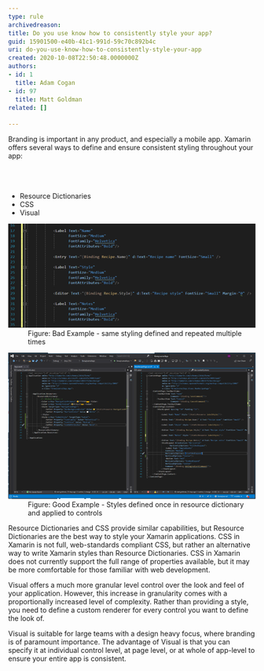 ```yaml
---
type: rule
archivedreason: 
title: Do you use know how to consistently style your app?
guid: 15901500-e40b-41c1-991d-59c70c892b4c
uri: do-you-use-know-how-to-consistently-style-your-app
created: 2020-10-08T22:50:48.0000000Z
authors:
- id: 1
  title: Adam Cogan
- id: 97
  title: Matt Goldman
related: []

---
```



​Branding is important in any product, and especially a mobile app. Xamarin offers several ways to define and ensure consistent styling throughout your app:<br><br>
<br><excerpt class='endintro'></excerpt><br>
<p></p><ul><li>​Resource Dictionaries</li><li>CSS</li><li>Visual</li></ul><dl class="badImage"><dt><img src="xamarin-style-bad.png" alt="xamarin-style-bad.png" style="width:750px;" /></dt><dd>Figure: Bad Example - same styling defined and repeated multiple times​<br></dd></dl><dl class="goodImage"><dt><img src="xamarin-style-good.png" alt="xamarin-style-good.png" style="width:750px;" /></dt><dd>Figure: Good Example - Styles defined once in resource dictionary and applied to controls</dd></dl><p>Resource Dictionaries and CSS provide similar capabilities, but Resource Dictionaries are the best way to style your Xamarin applications. CSS in Xamarin is not full, web-standards compliant CSS, but rather an alternative way to write Xamarin styles than Resource Dictionaries. CSS in Xamarin does not currently support the full range of properties available, but it may be more comfortable for those familiar with web development.</p><p>Visual offers a much more granular level control over the look and feel of your application. However, this increase in granularity comes with a proportionally increased level of complexity. Rather than providing a style, you need to define a custom renderer for every control you want to define the look of.</p><p>Visual is suitable for large teams with a design heavy focus, where branding is of paramount importance. The advantage of Visual is that you can specify it at individual control level, at page level, or at whole of app-level to ensure your entire app is consistent.
</p>


